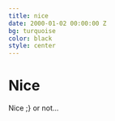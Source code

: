 ```yaml
---
title: nice
date: 2000-01-02 00:00:00 Z
bg: turquoise
color: black
style: center
---
```


# Nice

Nice ;}
or not...